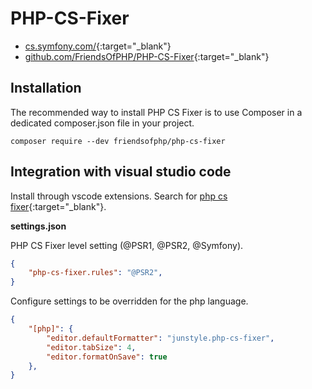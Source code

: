 # PHP-CS-Fixer

- [cs.symfony.com/](https://cs.symfony.com/){:target="_blank"}
- [github.com/FriendsOfPHP/PHP-CS-Fixer](https://github.com/FriendsOfPHP/PHP-CS-Fixer){:target="_blank"}

## Installation

The recommended way to install PHP CS Fixer is to use Composer in a dedicated composer.json file in your project.

```shell
composer require --dev friendsofphp/php-cs-fixer
```

## Integration with visual studio code

Install through vscode extensions. Search for [php cs fixer](https://marketplace.visualstudio.com/items?itemName=junstyle.php-cs-fixer){:target="_blank"}.

**settings.json**

PHP CS Fixer level setting (@PSR1, @PSR2, @Symfony).

```json
{
    "php-cs-fixer.rules": "@PSR2",
}
```

Configure settings to be overridden for the php language.

```json
{
    "[php]": {
        "editor.defaultFormatter": "junstyle.php-cs-fixer",
        "editor.tabSize": 4,
        "editor.formatOnSave": true
    },
}
```
